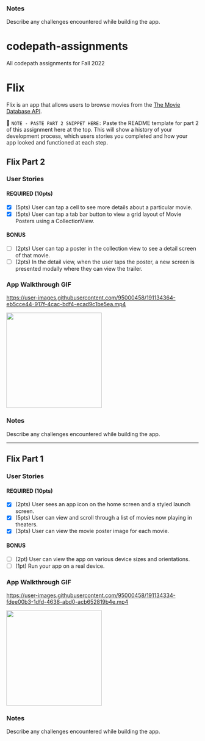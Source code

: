 ### Notes
Describe any challenges encountered while building the app.
# codepath-assignments
All codepath assignments for Fall 2022
# Flix

Flix is an app that allows users to browse movies from the [The Movie Database API](http://docs.themoviedb.apiary.io/#).

📝 `NOTE - PASTE PART 2 SNIPPET HERE:` Paste the README template for part 2 of this assignment here at the top. This will show a history of your development process, which users stories you completed and how your app looked and functioned at each step.

## Flix Part 2

### User Stories

#### REQUIRED (10pts)
- [x] (5pts) User can tap a cell to see more details about a particular movie.
- [x] (5pts) User can tap a tab bar button to view a grid layout of Movie Posters using a CollectionView.

#### BONUS
- [ ] (2pts) User can tap a poster in the collection view to see a detail screen of that movie.
- [ ] (2pts) In the detail view, when the user taps the poster, a new screen is presented modally where they can view the trailer.

### App Walkthrough GIF


https://user-images.githubusercontent.com/95000458/191134364-eb5cce44-917f-4cac-bdf4-ecad9c1be5ea.mp4


<img src="https://imgur.com/bcKQHt5.gif" width=250><br>

### Notes
Describe any challenges encountered while building the app.

---

## Flix Part 1

### User Stories


#### REQUIRED (10pts)
- [x] (2pts) User sees an app icon on the home screen and a styled launch screen.
- [x] (5pts) User can view and scroll through a list of movies now playing in theaters.
- [x] (3pts) User can view the movie poster image for each movie.

#### BONUS
- [ ] (2pt) User can view the app on various device sizes and orientations.
- [ ] (1pt) Run your app on a real device.

### App Walkthrough GIF


https://user-images.githubusercontent.com/95000458/191134334-fdee00b3-1dfd-4638-abd0-acb652819b4e.mp4


<img src="https://i.imgur.com/ADGOnFi.gif" width=250><br>

### Notes
Describe any challenges encountered while building the app.

